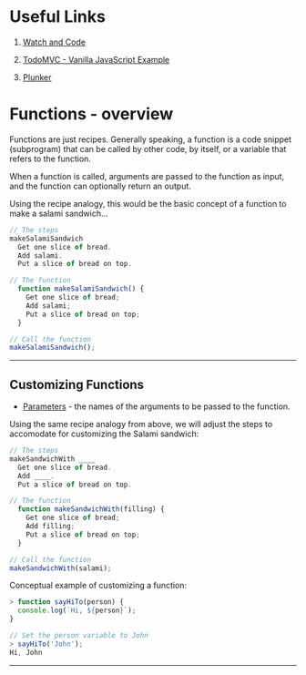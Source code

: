 # Useful Links
1) [Watch and Code](https://watchandcode.com/)  

2) [TodoMVC - Vanilla JavaScript Example](http://todomvc.com/examples/vanillajs/)  

3) [Plunker](https://plnkr.co/)  


# Functions - overview
Functions are just recipes. Generally speaking, a function is a code snippet (subprogram) that can be called by other code, by itself, or a variable that refers to the function.  

When a function is called, arguments are passed to the function as input, and the function can optionally return an output.  

Using the recipe analogy, this would be the basic concept of a function to make a salami sandwich...  

```javascript
// The steps
makeSalamiSandwich
  Get one slice of bread.
  Add salami.
  Put a slice of bread on top.

// The function
  function makeSalamiSandwich() {
    Get one slice of bread;
    Add salami;
    Put a slice of bread on top;
  }

// Call the function
makeSalamiSandwich();
```

---
## Customizing Functions
- [Parameters](https://developer.mozilla.org/en-US/docs/Web/JavaScript/Reference/Statements/function) - the names of the arguments to be passed to the function.  

Using the same recipe analogy from above, we will adjust the steps to accomodate for customizing the Salami sandwich:  

```javascript
// The steps
makeSandwichWith ____
  Get one slice of bread.
  Add ____.
  Put a slice of bread on top.

// The function
  function makeSandwichWith(filling) {
    Get one slice of bread;
    Add filling;
    Put a slice of bread on top;
  }

// Call the function
makeSandwichWith(salami);
```

Conceptual example of customizing a function:  
```javascript
> function sayHiTo(person) {
  console.log(`Hi, ${person}`);
}

// Set the person variable to John
> sayHiTo('John');
Hi, John
```

---
